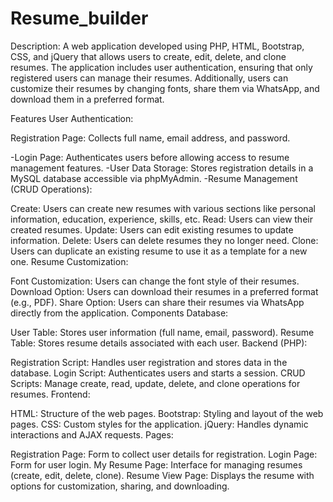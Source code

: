 # Resume_builder

Description: A web application developed using PHP, HTML, Bootstrap, CSS, and jQuery that allows users to create, edit, delete, and clone resumes. The application includes user authentication, ensuring that only registered users can manage their resumes. Additionally, users can customize their resumes by changing fonts, share them via WhatsApp, and download them in a preferred format.

Features
User Authentication:

Registration Page: Collects full name, email address, and password.

-Login Page: Authenticates users before allowing access to resume management features.
-User Data Storage: Stores registration details in a MySQL database accessible via phpMyAdmin.
-Resume Management (CRUD Operations):

Create: Users can create new resumes with various sections like personal information, education, experience, skills, etc.
Read: Users can view their created resumes.
Update: Users can edit existing resumes to update information.
Delete: Users can delete resumes they no longer need.
Clone: Users can duplicate an existing resume to use it as a template for a new one.
Resume Customization:

Font Customization: Users can change the font style of their resumes.
Download Option: Users can download their resumes in a preferred format (e.g., PDF).
Share Option: Users can share their resumes via WhatsApp directly from the application.
Components
Database:

User Table: Stores user information (full name, email, password).
Resume Table: Stores resume details associated with each user.
Backend (PHP):

Registration Script: Handles user registration and stores data in the database.
Login Script: Authenticates users and starts a session.
CRUD Scripts: Manage create, read, update, delete, and clone operations for resumes.
Frontend:

HTML: Structure of the web pages.
Bootstrap: Styling and layout of the web pages.
CSS: Custom styles for the application.
jQuery: Handles dynamic interactions and AJAX requests.
Pages:

Registration Page: Form to collect user details for registration.
Login Page: Form for user login.
My Resume Page: Interface for managing resumes (create, edit, delete, clone).
Resume View Page: Displays the resume with options for customization, sharing, and downloading.
